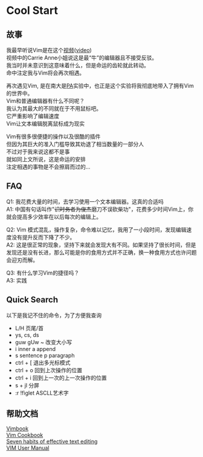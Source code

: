 # Cool Start

## 故事
我最早听说Vim是在这个[视频](https://www.bilibili.com/video/BV1EW411u7th/?spm_id_from=333.999.0.0&vd_source=8836eda798f42e634172036484104534)([video](https://www.youtube.com/watch?v=tpIctyqH29Q&list=PL8dPuuaLjXtNlUrzyH5r6jN9ulIgZBpdo))  
视频中的Carrie Anne小姐说这是最“牛”的编辑器且不接受反驳。  
我当时并未意识到这意味着什么，但是命运的齿轮就此转动。  
命中注定我与Vim将会再次相遇。  
  
再次遇见Vim, 是在南大是[PA](https://github.com/NJU-ProjectN/ics-pa)实验中，也正是这个实验将我彻底地带入了拥有Vim的世界中。  
Vim和普通编辑器有什么不同呢？  
我认为其最大的不同就在于不用鼠标吧。  
它严重影响了编辑速度  
Vim让文本编辑脱离鼠标成为现实  
  
Vim有很多很便捷的操作以及很酷的插件  
但因为其巨大的准入门槛导致其劝退了相当数量的一部分人  
不过对于我来说这都不是事  
就如同上文所说，这是命运的安排  
注定相遇的事物是不会擦肩而过的...   
## FAQ
Q1: 我花费大量的时间，去学习使用一个文本编辑器。这真的合适吗  
A1: 中国有句话叫作"~~识时务者为俊杰~~磨刀不误砍柴功"，花费多少时间Vim上，你就会提高多少效率在以后每次的编辑上。  

Q2: Vim 模式混乱，操作复杂，命令难以记忆，我用了一小段时间，发现编辑速度没有提升反而下降了不少。  
A2: 这是很正常的现象，坚持下来就会发现大有不同。如果坚持了很长时间，但是发现还是没有长进，那么可能是你的食用方式并不正确，换一种食用方式也许问题会迎刃而解。  

Q3: 有什么学习Vim的捷径吗？  
A3: 实践

## Quick Search
以下是我记不住的命令，为了方便我查询  
- L/H 页尾/首
- ys, cs, ds
- guw gUw ~ 改变大小写
- i inner a append
- s sentence p paragraph
- ctrl + [ 退出多光标模式
- ctrl + o 回到上次操作的位置
- ctrl + i 回到上一次的上一次操作的位置
- s + jl 分屏
- :r !figlet ASCLL艺术字
## 帮助文档
[Vimbook](https://www.truth.sk/vim/vimbook-OPL.pdf)  
[Vim Cookbook](http://www.oualline.com/vim-cook.html)  
[Seven habits of effective text editing](https://www.moolenaar.net/habits.html)  
[VIM User Manual](http://www.eandem.co.uk/mrw/vim/usr_doc/index.html)
